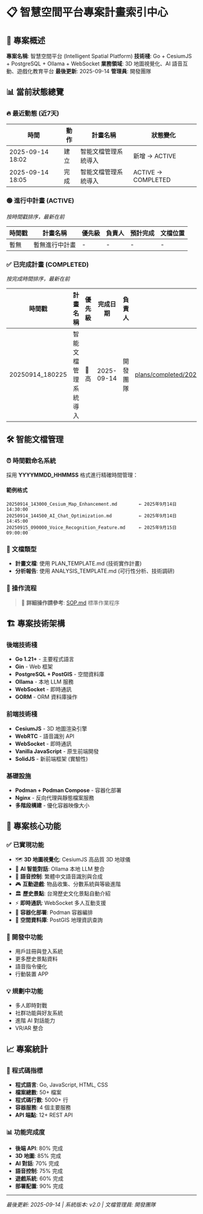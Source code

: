 # 📋 智慧空間平台專案計畫索引中心

## 🎯 專案概述
**專案名稱**: 智慧空間平台 (Intelligent Spatial Platform)
**技術棧**: Go + CesiumJS + PostgreSQL + Ollama + WebSocket
**業務領域**: 3D 地圖視覺化、AI 語音互動、遊戲化教育平台
**最後更新**: 2025-09-14
**管理員**: 開發團隊

## 📊 當前狀態總覽

### 🔥 最近動態 (近7天)
| 時間 | 動作 | 計畫名稱 | 狀態變化 |
|------|------|---------|----------|
| 2025-09-14 18:02 | 建立 | 智能文檔管理系統導入 | 新增 → ACTIVE |
| 2025-09-14 18:05 | 完成 | 智能文檔管理系統導入 | ACTIVE → COMPLETED |

### 🟢 進行中計畫 (ACTIVE)
*按時間戳排序，最新在前*

| 時間戳 | 計畫名稱 | 優先級 | 負責人 | 預計完成 | 文檔位置 |
|-------|---------|--------|---------|----------|----------|
| 暫無 | 暫無進行中計畫 | - | - | - | - |

### ✅ 已完成計畫 (COMPLETED)
*按完成時間排序，最新在前*

| 時間戳 | 計畫名稱 | 優先級 | 完成日期 | 負責人 | 文檔位置 |
|-------|---------|--------|----------|---------|----------|
| 20250914_180225 | 智能文檔管理系統導入 | 🔴高 | 2025-09-14 | 開發團隊 | [plans/completed/20250914_180225_Document_Management_System_Implementation.md](./plans/completed/20250914_180225_Document_Management_System_Implementation.md) |

## 🛠️ 智能文檔管理

### ⏰ 時間戳命名系統
採用 **YYYYMMDD_HHMMSS** 格式進行精確時間管理：

#### 範例格式
```
20250914_143000_Cesium_Map_Enhancement.md        ← 2025年9月14日 14:30:00
20250914_144500_AI_Chat_Optimization.md          ← 2025年9月14日 14:45:00
20250915_090000_Voice_Recognition_Feature.md     ← 2025年9月15日 09:00:00
```

### 📝 文檔類型
- **計畫文檔**: 使用 PLAN_TEMPLATE.md (技術實作計畫)
- **分析報告**: 使用 ANALYSIS_TEMPLATE.md (可行性分析、技術調研)

### 🔄 操作流程
> 📖 **詳細操作請參考**: [SOP.md](./SOP.md) 標準作業程序

## 🏗️ 專案技術架構

### 後端技術棧
- **Go 1.21+** - 主要程式語言
- **Gin** - Web 框架
- **PostgreSQL + PostGIS** - 空間資料庫
- **Ollama** - 本地 LLM 服務
- **WebSocket** - 即時通訊
- **GORM** - ORM 資料庫操作

### 前端技術棧
- **CesiumJS** - 3D 地圖渲染引擎
- **WebRTC** - 語音識別 API
- **WebSocket** - 即時通訊
- **Vanilla JavaScript** - 原生前端開發
- **SolidJS** - 新前端框架 (實驗性)

### 基礎設施
- **Podman + Podman Compose** - 容器化部署
- **Nginx** - 反向代理與靜態檔案服務
- **多階段構建** - 優化容器映像大小

## 🎯 專案核心功能

### ✅ 已實現功能
- 🗺️ **3D 地圖視覺化**: CesiumJS 高品質 3D 地球儀
- 🤖 **AI 智能對話**: Ollama 本地 LLM 整合
- 🎤 **語音控制**: 繁體中文語音識別與合成
- 🎮 **互動遊戲**: 物品收集、分數系統與等級進階
- 🏛️ **歷史景點**: 台灣歷史文化景點自動介紹
- ⚡ **即時通訊**: WebSocket 多人互動支援
- 🐳 **容器化部署**: Podman 容器編排
- 📍 **空間資料庫**: PostGIS 地理資訊查詢

### 🚀 開發中功能
- 用戶註冊與登入系統
- 更多歷史景點資料
- 語音指令優化
- 行動裝置 APP

### 💡 規劃中功能
- 多人即時對戰
- 社群功能與好友系統
- 進階 AI 對話能力
- VR/AR 整合

## 📈 專案統計

### 🔢 程式碼指標
- **程式語言**: Go, JavaScript, HTML, CSS
- **檔案總數**: 50+ 檔案
- **程式碼行數**: 5000+ 行
- **容器服務**: 4 個主要服務
- **API 端點**: 12+ REST API

### 📊 功能完成度
- **後端 API**: 80% 完成
- **3D 地圖**: 85% 完成
- **AI 對話**: 70% 完成
- **語音控制**: 75% 完成
- **遊戲系統**: 60% 完成
- **部署配置**: 90% 完成

---

*最後更新: 2025-09-14 | 系統版本: v2.0 | 文檔管理員: 開發團隊*